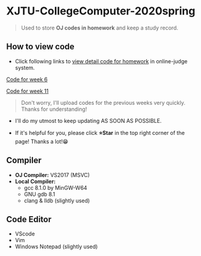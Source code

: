 # XJTU-CollegeComputer-2020spring
>   Used to store **OJ codes in homework** and keep a study record.

## How to view code

-   Click following links to <u>view detail code for homework</u> in online-judge system.

[Code for week 6](https://github.com/SciZeal/XJTU-CollegeComputer-2020spring/tree/master/wk-06)

[Code for week 11](https://github.com/SciZeal/XJTU-CollegeComputer-2020spring/tree/master/wk-11)

>   Don't worry, I'll upload codes for the previous weeks very quickly. Thanks for understanding!

-   I'll do my utmost to keep updating AS SOON AS POSSIBLE.

-   If it's helpful for you, please click **:star:Star** in the top right corner of the page! Thanks a lot!:grin:

## Compiler

-   **OJ Compiler:** VS2017 (MSVC)
-   **Local Compiler:**
    - gcc 8.1.0 by MinGW-W64
    - GNU gdb 8.1
    - clang & lldb (slightly used)

## Code Editor

-   VScode
-   Vim
-   Windows Notepad (slightly used)
